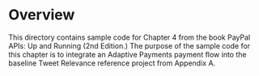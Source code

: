 # Overview

This directory contains sample code for Chapter 4 from the book PayPal APIs: Up and Running (2nd Edition.) The purpose of the sample code for this chapter is to integrate an Adaptive Payments payment flow into the baseline Tweet Relevance reference project from Appendix A.
